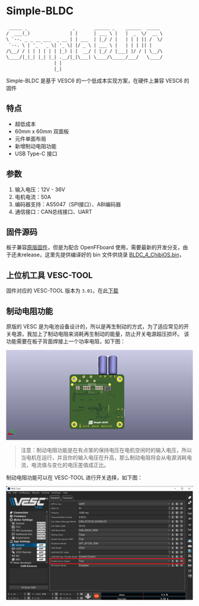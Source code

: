 # Simple-BLDC

```
 _____ _                 _       ______ _    ______  _____ 
/  ___(_)               | |      | ___ \ |   |  _  \/  __ \
\ `--. _ _ __ ___  _ __ | | ___  | |_/ / |   | | | || /  \/
 `--. \ | '_ ` _ \| '_ \| |/ _ \ | ___ \ |   | | | || |    
/\__/ / | | | | | | |_) | |  __/ | |_/ / |___| |/ / | \__/\
\____/|_|_| |_| |_| .__/|_|\___| \____/\_____/___/   \____/
                  | |                                      
                  |_|                                      
```

Simple-BLDC 是基于 VESC6 的一个低成本实现方案，在硬件上兼容 VESC6 的固件

## 特点

- 超低成本
- 60mm x 60mm 双面板
- 元件单面布局
- 新增制动电阻功能
- USB Type-C 接口

## 参数

1. 输入电压：12V - 36V
2. 电机电流：50A
3. 编码器支持：AS5047（SPI接口）、ABI编码器
4. 通信接口：CAN总线接口、UART

## 固件源码

板子兼容[原版固件](https://github.com/vedderb/bldc)，但是为配合 OpenFFboard 使用，需要最新的开发分支，由于还未release，这里先提供编译好的 bin 文件供烧录 [BLDC_4_ChibiOS.bin](BLDC_4_ChibiOS.bin)，

## 上位机工具 VESC-TOOL

固件对应的 VESC-TOOL 版本为 `3.01`，在此[下载](https://github.com/manoukianv/vescFirmware4OpenFFBoard/releases/download/dev_fw_5_0_3_b51/vesc_tools_3.0.1_51b.zip)

## 制动电阻功能

原版的 VESC 是为电池设备设计的，所以是再生制动的方式，为了适应常见的开关电源，我加上了制动电阻来消耗再生制动的能量，防止开关电源超压损坏。
该功能需要在板子背面焊接上一个功率电阻，如下图：

![simple_bldc_back](Images/simple_bldc_back.png)

> 注意：制动电阻功能是在有点笨的保持电压在电机空闲时的输入电压，所以当电机在运行，并且你的输入电压在升高，那么制动电阻将会从电源消耗电流，电流值与变化的电压差值成正比。

制动电阻功能可以在 VESC-TOOL 进行开关选择，如下图：

![brake_enable](Images/brake_enable.png)
